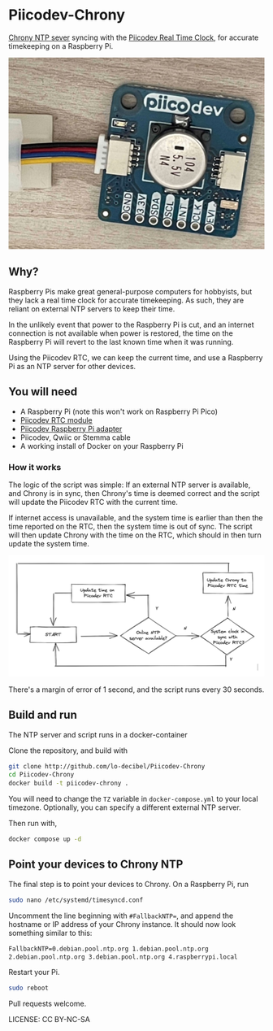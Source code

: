 # Piicodev-Chrony
[Chrony NTP sever](https://chrony.tuxfamily.org/) syncing with the [Piicodev Real Time Clock](https://core-electronics.com.au/piicodev-real-time-clock-rv3028.html), for accurate timekeeping on a Raspberry Pi.

<p align="center" width="100%">
	<img src="images/RTC.png"> 
</p>

## Why?

Raspberry Pis make great general-purpose computers for hobbyists, but they lack a real time clock for accurate timekeeping. As such, they are reliant on external NTP servers to keep their time.

In the unlikely event that power to the Raspberry Pi is cut, and an internet connection is not available when power is restored, the time on the Raspberry Pi will revert to the last known time when it was running.

Using the Piicodev RTC, we can keep the current time, and use a Raspberry Pi as an NTP server for other devices.

## You will need

* A Raspberry Pi (note this won't work on Raspberry Pi Pico)
* [Piicodev RTC module](https://core-electronics.com.au/piicodev-real-time-clock-rv3028.html)
* [Piicodev Raspberry Pi adapter](https://core-electronics.com.au/piicodev-adapter-for-raspberry-pi.html)
* Piicodev, Qwiic or Stemma cable
* A working install of Docker on your Raspberry Pi

### How it works

The logic of the script was simple: If an external NTP server is available, and Chrony is in sync, then Chrony's time is deemed correct and the script will update the Piicodev RTC with the current time.

If internet access is unavailable, and the system time is earlier than then the time reported on the RTC, then the system time is out of sync. The script will then update Chrony with the time on the RTC, which should in then turn update the system time.

<p align="center" width="100%">
	<img src="images/logic.png"> 
</p>

There's a margin of error of 1 second, and the script runs every 30 seconds.

## Build and run

The NTP server and script runs in a docker-container

Clone the repository, and build with
```sh
git clone http://github.com/lo-decibel/Piicodev-Chrony
cd Piicodev-Chrony
docker build -t piicodev-chrony .
```

You will need to change the `TZ` variable in `docker-compose.yml` to your local timezone. Optionally, you can specify a different external NTP server.

Then run with,

```sh
docker compose up -d
```

## Point your devices to Chrony NTP

The final step is to point your devices to Chrony. On a Raspberry Pi, run

```sh
sudo nano /etc/systemd/timesyncd.conf
```

Uncomment the line beginning with `#FallbackNTP=`, and append the hostname or IP address of your Chrony instance. It should now look something similar to this:

```
FallbackNTP=0.debian.pool.ntp.org 1.debian.pool.ntp.org 2.debian.pool.ntp.org 3.debian.pool.ntp.org 4.raspberrypi.local
```

Restart your Pi.

```sh
sudo reboot
```

Pull requests welcome.

LICENSE: CC BY-NC-SA
